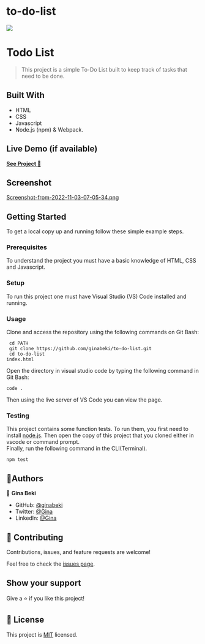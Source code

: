 # to-do-list
![](https://img.shields.io/badge/Microverse-blueviolet)

# Todo List

> This project is a simple To-Do List built to keep track of tasks that need to be done.

## Built With

- HTML
- CSS
- Javascript
- Node.js (npm) & Webpack.


## Live Demo (if available)

[**See Project 🚀**](https://ginabeki.github.io/to-do-list/)

## Screenshot

[Screenshot-from-2022-11-03-07-05-34.png](https://postimg.cc/JGBw8Ghb)

## Getting Started

To get a local copy up and running follow these simple example steps.

### Prerequisites

To understand the project you must have a basic knowledge of HTML, CSS and Javascript.

### Setup

To run this project one must have Visual Studio (VS) Code installed and running.

### Usage

Clone and access the repository using the following commands on Git Bash:

```
 cd PATH
 git clone https://github.com/ginabeki/to-do-list.git
 cd to-do-list
index.html
```

Open the directory in visual studio code by typing the following command in Git Bash:

```
code .
```

Then using the live server of VS Code you can view the page.

### Testing
This project contains some function tests. To run them, you first need to install [node.js](https://nodejs.org/en/download/). Then open the copy of this project that you cloned either in vscode or command prompt.<br>
Finally, run the following command in the CLI(Terminal).
```
npm test
```

## 👤Authors
👤 **Gina Beki**
- GitHub: [@ginabeki](https://github.com/ginabeki)
- Twitter: [@Gina](https://twitter.com/_gina_bw)
- LinkedIn: [@Gina](https://www.linkedin.com/in/gina-beki-a85846103/)



## 🤝 Contributing

Contributions, issues, and feature requests are welcome!

Feel free to check the [issues page](../../issues/).

## Show your support

Give a ⭐️ if you like this project!


## 📝 License

This project is [MIT](./LICENSE) licensed.